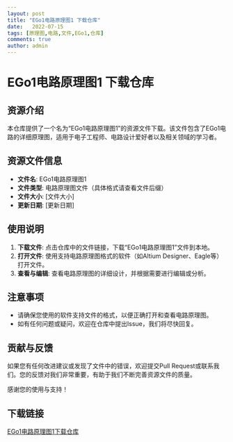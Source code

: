 ```yaml
---
layout: post
title: "EGo1电路原理图1 下载仓库"
date:   2022-07-15
tags: [原理图,电路,文件,EGo1,仓库]
comments: true
author: admin
---
```

# EGo1电路原理图1 下载仓库

## 资源介绍

本仓库提供了一个名为“EGo1电路原理图1”的资源文件下载。该文件包含了EGo1电路的详细原理图，适用于电子工程师、电路设计爱好者以及相关领域的学习者。

## 资源文件信息

- **文件名**: EGo1电路原理图1
- **文件类型**: 电路原理图文件（具体格式请查看文件后缀）
- **文件大小**: [文件大小]
- **更新日期**: [更新日期]

## 使用说明

1. **下载文件**: 点击仓库中的文件链接，下载“EGo1电路原理图1”文件到本地。
2. **打开文件**: 使用支持电路原理图格式的软件（如Altium Designer、Eagle等）打开文件。
3. **查看与编辑**: 查看电路原理图的详细设计，并根据需要进行编辑或分析。

## 注意事项

- 请确保您使用的软件支持文件的格式，以便正确打开和查看电路原理图。
- 如有任何问题或疑问，欢迎在仓库中提出Issue，我们将尽快回复。

## 贡献与反馈

如果您有任何改进建议或发现了文件中的错误，欢迎提交Pull Request或联系我们。您的反馈对我们非常重要，有助于我们不断完善资源文件的质量。

感谢您的使用与支持！

## 下载链接

[EGo1电路原理图1下载仓库](https://pan.quark.cn/s/1595f89a4175)
